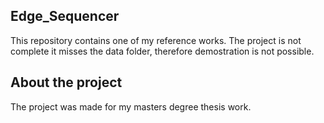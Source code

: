 ## Edge_Sequencer

This repository contains one of my reference works.
The project is not complete it misses the data folder, therefore demostration is not possible.

## About the project

The project was made for my masters degree thesis work.
